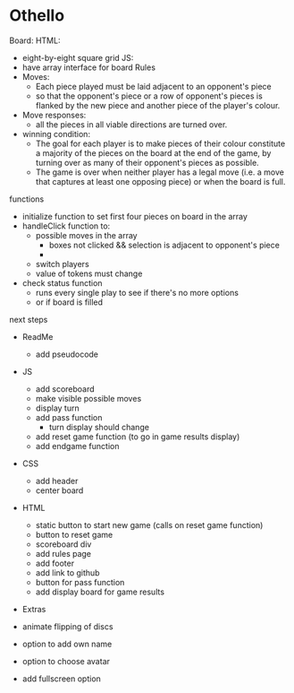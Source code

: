 # Othello

Board:
HTML:

- eight-by-eight square grid
  JS:
- have array interface for board
  Rules
- Moves:
  - Each piece played must be laid adjacent to an opponent's piece
  - so that the opponent's piece or a row of opponent's pieces is flanked by the new piece and another piece of the player's colour.
- Move responses:
  - all the pieces in all viable directions are turned over.
- winning condition:
  - The goal for each player is to make pieces of their colour constitute a majority of the pieces on the board at the end of the game, by turning over as many of their opponent's pieces as possible.
  - The game is over when neither player has a legal move (i.e. a move that captures at least one opposing piece) or when the board is full.

functions

- initialize function to set first four pieces on board in the array
- handleClick function to:
  - possible moves in the array
    - boxes not clicked && selection is adjacent to opponent's piece
    -
  - switch players
  - value of tokens must change
- check status function
  - runs every single play to see if there's no more options
  - or if board is filled

next steps

- ReadMe

  - add pseudocode

- JS

  - add scoreboard
  - make visible possible moves
  - display turn
  - add pass function
    - turn display should change
  - add reset game function (to go in game results display)
  - add endgame function

- CSS

  - add header
  - center board

- HTML

  - static button to start new game (calls on reset game function)
  - button to reset game
  - scoreboard div
  - add rules page
  - add footer
  - add link to github
  - button for pass function
  - add display board for game results

- Extras
- animate flipping of discs
- option to add own name
- option to choose avatar
- add fullscreen option
